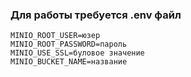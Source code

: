 ### Для работы требуется .env файл

```
MINIO_ROOT_USER=юзер
MINIO_ROOT_PASSWORD=пароль
MINIO_USE_SSL=буловое значение
MINIO_BUCKET_NAME=название
```
